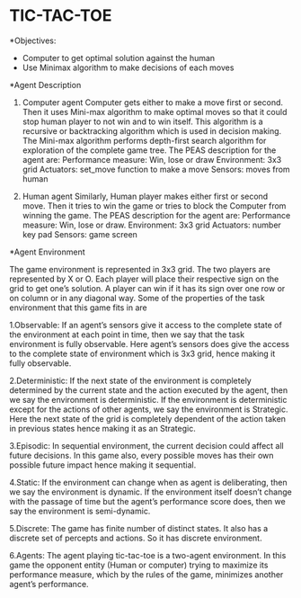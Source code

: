 # TIC-TAC-TOE

*Objectives: 
- Computer to get optimal solution against the human 
- Use Minimax algorithm to make decisions of each moves

*Agent Description 
1. Computer agent 
Computer gets either to make a move first or second. Then it uses Mini-max algorithm to make optimal moves so that it could stop human player to not win and to win itself. This algorithm is a recursive or backtracking algorithm which is used in decision making. The Mini-max algorithm performs depth-first search algorithm for exploration of the complete game tree. 
The PEAS description for the agent are: 
Performance measure: Win, lose or draw 
Environment: 3x3 grid Actuators: set_move function to make a move 
Sensors: moves from human 

2. Human agent 
Similarly, Human player makes either first or second move. Then it tries to win the game or tries to block the Computer from winning the game. 
The PEAS description for the agent are: 
Performance measure: Win, lose or draw. 
Environment: 3x3 grid 
Actuators: number key pad 
Sensors: game screen

*Agent Environment

The game environment is represented in 3x3 grid. The two players are represented by X or O. Each player will place their respective sign on the grid to get one’s solution. A player can win if it has its sign over one row or on column or in any diagonal way.
Some of the properties of the task environment that this game fits in are

1.Observable: If an agent’s sensors give it access to the complete state of the environment at each point in time, then we say that the task environment is fully observable. Here agent’s sensors does give the access to the complete state of environment which is 3x3 grid, hence making it fully observable.

2.Deterministic: If the next state of the environment is completely determined by the current state and the action executed by the agent, then we say the environment is deterministic. If the environment is deterministic except for the actions of other agents, we say the environment is Strategic. Here the next state of the grid is completely dependent of the action taken in previous states hence making it as an Strategic.

3.Episodic: In sequential environment, the current decision could affect all future decisions. In this game also, every possible moves has their own possible future impact hence making it sequential.

4.Static: If the environment can change when as agent is deliberating, then we say the environment is dynamic. If the environment itself doesn’t change with the passage of time but the agent’s performance score does, then we say the environment is semi-dynamic.

5.Discrete: The game has finite number of distinct states. It also has a discrete set of percepts and actions. So it has discrete environment.

6.Agents: The agent playing tic-tac-toe is a two-agent environment. In this game the opponent entity (Human or computer) trying to maximize its performance measure, which by the rules of the game, minimizes another agent’s performance.
